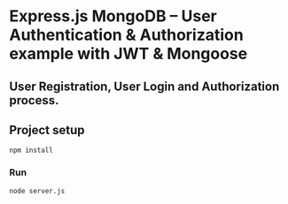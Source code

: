 # Express.js MongoDB – User Authentication & Authorization example with JWT & Mongoose

## User Registration, User Login and Authorization process.

## Project setup
```
npm install
```

### Run
```
node server.js
```
